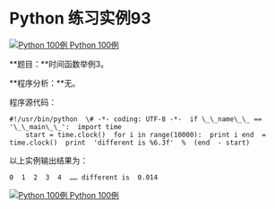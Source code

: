Python 练习实例93
=============

 [![Python 100例](../images/up.gif) Python 100例](python-100-examples.html)

**题目：**时间函数举例3。

**程序分析：**无。

程序源代码：
```
#!/usr/bin/python  \# -*- coding: UTF-8 -*-  if \_\_name\_\_ ==  '\_\_main\_\_':  import time
    start = time.clock()  for i in range(10000):  print i end  = time.clock()  print  'different is %6.3f'  %  (end  - start)
```
以上实例输出结果为：
```
0  1  2  3  4  …… different is  0.014
```
 [![Python 100例](../images/up.gif) Python 100例](python-100-examples.html)
